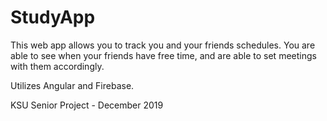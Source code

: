 # StudyApp
This web app allows you to track you and your friends schedules. You are able to see when your friends have free time, and are able to set meetings with them accordingly.

Utilizes Angular and Firebase.

KSU Senior Project - December 2019
